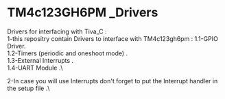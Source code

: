 # TM4c123GH6PM _Drivers
Drivers for interfacing with Tiva_C :\
1-this repositry contain Drivers to interface with TM4c123gh6pm :
1.1-GPIO Driver.\
1.2-Timers (periodic and oneshoot mode) .\
1.3-External Interrupts .\
1.4-UART Module .\

2-In case you will use Interrupts don't forget to put the Interrupt handler in the setup file .\

